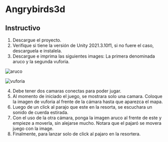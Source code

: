 # Angrybirds3d

## Instructivo

1. Descargue el proyecto.
2. Verifique si tiene la versión de Unity 2021.3.10f1, si no fuere el caso, descarguela e instalela.
3. Descargue e imprima las siguientes images: La primera denominada aruco y la segunda vuforia.

![aruco](https://github.com/Ajmyquira/Angrybirds3d/blob/master/Img/aruco.jpeg)

![vuforia](https://github.com/Ajmyquira/Angrybirds3d/blob/master/Img/vuforia.jpeg)

4. Debe tener dos camaras conectas para poder jugar.
5. Al momento de iniciado el juego, se mostrara solo una camara. Coloque la imagen de vuforia al frente de la cámara hasta que aparezca el mapa.
6. Luego de un click al parajo que este en la resorta, se escuchara un sonido de cuerda estirada.
7. Con el uso de la otra cámara, ponga la imagen aruco al frente de este y empieze a moverla, sin alejarse mucho. Notara que el pajaró se movera juego con la image.
8. Finalmente, para lanzar solo de click al pajaro en la resortera.
